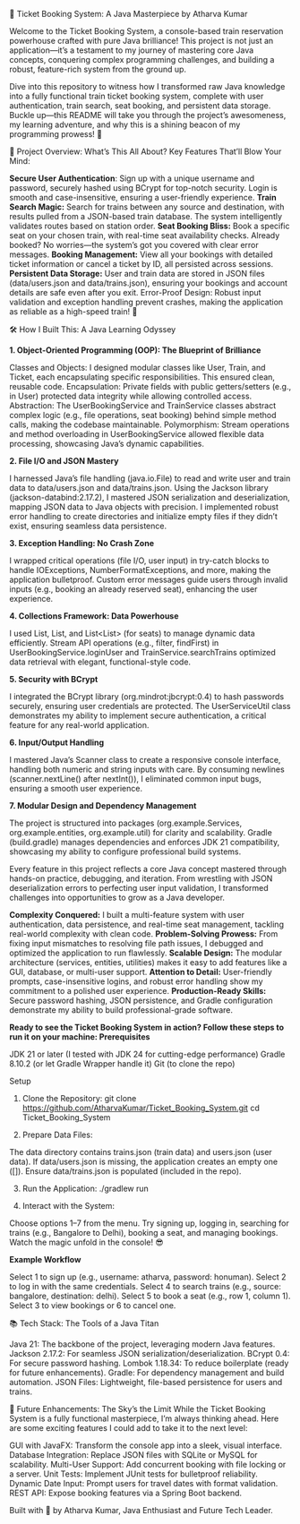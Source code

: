 🚂 Ticket Booking System: A Java Masterpiece by Atharva Kumar

Welcome to the Ticket Booking System, a console-based train reservation powerhouse crafted with pure Java brilliance! This project is not just an application—it’s a testament to my journey of mastering core Java concepts, conquering complex programming challenges, and building a robust, feature-rich system from the ground up.

Dive into this repository to witness how I transformed raw Java knowledge into a fully functional train ticket booking system, complete with user authentication, train search, seat booking, and persistent data storage. Buckle up—this README will take you through the project’s awesomeness, my learning adventure, and why this is a shining beacon of my programming prowess! 🚀

🌟 Project Overview: What’s This All About?
Key Features That’ll Blow Your Mind:

**Secure User Authentication**: Sign up with a unique username and password, securely hashed using BCrypt for top-notch security. Login is smooth and case-insensitive, ensuring a user-friendly experience.
**Train Search Magic:** Search for trains between any source and destination, with results pulled from a JSON-based train database. The system intelligently validates routes based on station order.
**Seat Booking Bliss:** Book a specific seat on your chosen train, with real-time seat availability checks. Already booked? No worries—the system’s got you covered with clear error messages.
**Booking Management:** View all your bookings with detailed ticket information or cancel a ticket by ID, all persisted across sessions.
**Persistent Data Storage:** User and train data are stored in JSON files (data/users.json and data/trains.json), ensuring your bookings and account details are safe even after you exit.
Error-Proof Design: Robust input validation and exception handling prevent crashes, making the application as reliable as a high-speed train! 🚄


🛠️ How I Built This: A Java Learning Odyssey

**1. Object-Oriented Programming (OOP): The Blueprint of Brilliance**

Classes and Objects: I designed modular classes like User, Train, and Ticket, each encapsulating specific responsibilities. This ensured clean, reusable code.
Encapsulation: Private fields with public getters/setters (e.g., in User) protected data integrity while allowing controlled access.
Abstraction: The UserBookingService and TrainService classes abstract complex logic (e.g., file operations, seat booking) behind simple method calls, making the codebase maintainable.
Polymorphism: Stream operations and method overloading in UserBookingService allowed flexible data processing, showcasing Java’s dynamic capabilities.

**2. File I/O and JSON Mastery**

I harnessed Java’s file handling (java.io.File) to read and write user and train data to data/users.json and data/trains.json.
Using the Jackson library (jackson-databind:2.17.2), I mastered JSON serialization and deserialization, mapping JSON data to Java objects with precision.
I implemented robust error handling to create directories and initialize empty files if they didn’t exist, ensuring seamless data persistence.

**3. Exception Handling: No Crash Zone**

I wrapped critical operations (file I/O, user input) in try-catch blocks to handle IOExceptions, NumberFormatExceptions, and more, making the application bulletproof.
Custom error messages guide users through invalid inputs (e.g., booking an already reserved seat), enhancing the user experience.

**4. Collections Framework: Data Powerhouse**

I used List<User>, List<Train>, and List<List<Integer>> (for seats) to manage dynamic data efficiently.
Stream API operations (e.g., filter, findFirst) in UserBookingService.loginUser and TrainService.searchTrains optimized data retrieval with elegant, functional-style code.

**5. Security with BCrypt**

I integrated the BCrypt library (org.mindrot:jbcrypt:0.4) to hash passwords securely, ensuring user credentials are protected.
The UserServiceUtil class demonstrates my ability to implement secure authentication, a critical feature for any real-world application.

**6. Input/Output Handling**

I mastered Java’s Scanner class to create a responsive console interface, handling both numeric and string inputs with care.
By consuming newlines (scanner.nextLine() after nextInt()), I eliminated common input bugs, ensuring a smooth user experience.

**7. Modular Design and Dependency Management**

The project is structured into packages (org.example.Services, org.example.entities, org.example.util) for clarity and scalability.
Gradle (build.gradle) manages dependencies and enforces JDK 21 compatibility, showcasing my ability to configure professional build systems.

Every feature in this project reflects a core Java concept mastered through hands-on practice, debugging, and iteration. From wrestling with JSON deserialization errors to perfecting user input validation, I transformed challenges into opportunities to grow as a Java developer.


**Complexity Conquered:** I built a multi-feature system with user authentication, data persistence, and real-time seat management, tackling real-world complexity with clean code.
**Problem-Solving Prowess:** From fixing input mismatches to resolving file path issues, I debugged and optimized the application to run flawlessly.
**Scalable Design:** The modular architecture (services, entities, utilities) makes it easy to add features like a GUI, database, or multi-user support.
**Attention to Detail:** User-friendly prompts, case-insensitive logins, and robust error handling show my commitment to a polished user experience.
**Production-Ready Skills:** Secure password hashing, JSON persistence, and Gradle configuration demonstrate my ability to build professional-grade software.


**Ready to see the Ticket Booking System in action? Follow these steps to run it on your machine:
Prerequisites**

JDK 21 or later (I tested with JDK 24 for cutting-edge performance)
Gradle 8.10.2 (or let Gradle Wrapper handle it)
Git (to clone the repo)

Setup

1. Clone the Repository:
git clone https://github.com/AtharvaKumar/Ticket_Booking_System.git
cd Ticket_Booking_System


2. Prepare Data Files:

The data directory contains trains.json (train data) and users.json (user data).
If data/users.json is missing, the application creates an empty one ([]).
Ensure data/trains.json is populated (included in the repo).


3. Run the Application:
./gradlew run


4. Interact with the System:

Choose options 1–7 from the menu.
Try signing up, logging in, searching for trains (e.g., Bangalore to Delhi), booking a seat, and managing bookings.
Watch the magic unfold in the console! 😎



**Example Workflow**

Select 1 to sign up (e.g., username: atharva, password: honuman).
Select 2 to log in with the same credentials.
Select 4 to search trains (e.g., source: bangalore, destination: delhi).
Select 5 to book a seat (e.g., row 1, column 1).
Select 3 to view bookings or 6 to cancel one.

📚 Tech Stack: The Tools of a Java Titan

Java 21: The backbone of the project, leveraging modern Java features.
Jackson 2.17.2: For seamless JSON serialization/deserialization.
BCrypt 0.4: For secure password hashing.
Lombok 1.18.34: To reduce boilerplate (ready for future enhancements).
Gradle: For dependency management and build automation.
JSON Files: Lightweight, file-based persistence for users and trains.

🚀 Future Enhancements: The Sky’s the Limit
While the Ticket Booking System is a fully functional masterpiece, I’m always thinking ahead. Here are some exciting features I could add to take it to the next level:

GUI with JavaFX: Transform the console app into a sleek, visual interface.
Database Integration: Replace JSON files with SQLite or MySQL for scalability.
Multi-User Support: Add concurrent booking with file locking or a server.
Unit Tests: Implement JUnit tests for bulletproof reliability.
Dynamic Date Input: Prompt users for travel dates with format validation.
REST API: Expose booking features via a Spring Boot backend.




Built with 💪 by Atharva Kumar, Java Enthusiast and Future Tech Leader.
